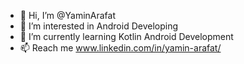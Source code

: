 - 👋 Hi, I’m @YaminArafat
- 👀 I’m interested in Android Developing
- 🌱 I’m currently learning Kotlin Android Development
- 📫 Reach me www.linkedin.com/in/yamin-arafat/

<!---
YaminArafat/YaminArafat is a ✨ special ✨ repository because its `README.md` (this file) appears on your GitHub profile.
You can click the Preview link to take a look at your changes.
--->
